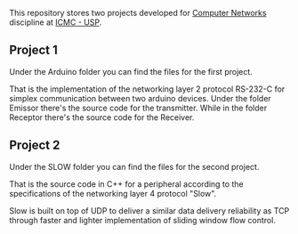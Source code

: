 This repository stores two projects developed for [Computer Networks](https://uspdigital.usp.br/jupiterweb/obterDisciplina?sgldis=SSC0540&codcur=55051&codhab=4) discipline at [ICMC - USP](https://www.icmc.usp.br/).

## Project 1
Under the Arduino folder you can find the files for the first project. 

That is the implementation of the networking layer 2 protocol RS-232-C for simplex communication between two arduino devices. Under the folder Emissor there's the source code for the transmitter. While in the folder Receptor there's the source code for the Receiver.

## Project 2
Under the SLOW folder you can find the files for the second project.

That is the source code in C++ for a peripheral according to the specifications of the networking layer 4 protocol "Slow".

Slow is built on top of UDP to deliver a similar data delivery reliability as TCP through faster and lighter implementation of sliding window flow control.
